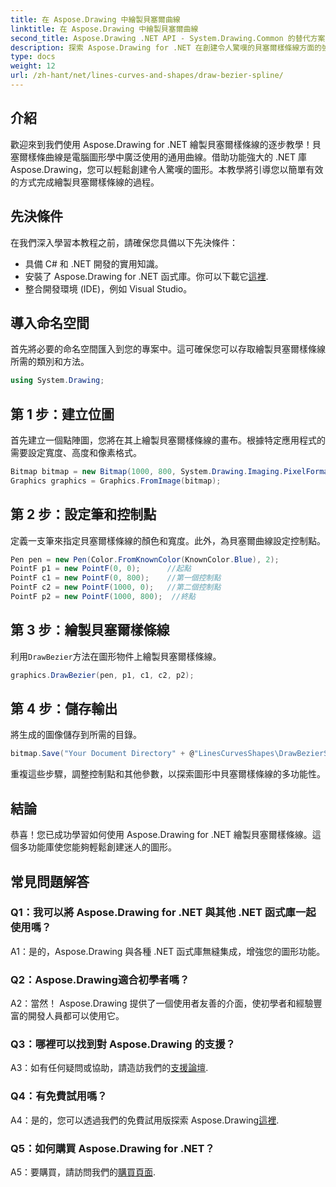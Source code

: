 ```yaml
---
title: 在 Aspose.Drawing 中繪製貝塞爾曲線
linktitle: 在 Aspose.Drawing 中繪製貝塞爾曲線
second_title: Aspose.Drawing .NET API - System.Drawing.Common 的替代方案
description: 探索 Aspose.Drawing for .NET 在創建令人驚嘆的貝塞爾樣條線方面的強大功能。請遵循我們的無縫圖形開發逐步指南。
type: docs
weight: 12
url: /zh-hant/net/lines-curves-and-shapes/draw-bezier-spline/
---
```

## 介紹

歡迎來到我們使用 Aspose.Drawing for .NET 繪製貝塞爾樣條線的逐步教學！貝塞爾樣條曲線是電腦圖形學中廣泛使用的通用曲線。借助功能強大的 .NET 庫 Aspose.Drawing，您可以輕鬆創建令人驚嘆的圖形。本教學將引導您以簡單有效的方式完成繪製貝塞爾樣條線的過程。

## 先決條件

在我們深入學習本教程之前，請確保您具備以下先決條件：

- 具備 C# 和 .NET 開發的實用知識。
- 安裝了 Aspose.Drawing for .NET 函式庫。你可以下載它[這裡](https://releases.aspose.com/drawing/net/).
- 整合開發環境 (IDE)，例如 Visual Studio。

## 導入命名空間

首先將必要的命名空間匯入到您的專案中。這可確保您可以存取繪製貝塞爾樣條線所需的類別和方法。

```csharp
using System.Drawing;
```

## 第 1 步：建立位圖

首先建立一個點陣圖，您將在其上繪製貝塞爾樣條線的畫布。根據特定應用程式的需要設定寬度、高度和像素格式。

```csharp
Bitmap bitmap = new Bitmap(1000, 800, System.Drawing.Imaging.PixelFormat.Format32bppPArgb);
Graphics graphics = Graphics.FromImage(bitmap);
```

## 第 2 步：設定筆和控制點

定義一支筆來指定貝塞爾樣條線的顏色和寬度。此外，為貝塞爾曲線設定控制點。

```csharp
Pen pen = new Pen(Color.FromKnownColor(KnownColor.Blue), 2);
PointF p1 = new PointF(0, 0);      //起點
PointF c1 = new PointF(0, 800);    //第一個控制點
PointF c2 = new PointF(1000, 0);   //第二個控制點
PointF p2 = new PointF(1000, 800);  //終點
```

## 第 3 步：繪製貝塞爾樣條線

利用`DrawBezier`方法在圖形物件上繪製貝塞爾樣條線。

```csharp
graphics.DrawBezier(pen, p1, c1, c2, p2);
```

## 第 4 步：儲存輸出

將生成的圖像儲存到所需的目錄。

```csharp
bitmap.Save("Your Document Directory" + @"LinesCurvesShapes\DrawBezierSpline_out.png");
```

重複這些步驟，調整控制點和其他參數，以探索圖形中貝塞爾樣條線的多功能性。

## 結論

恭喜！您已成功學習如何使用 Aspose.Drawing for .NET 繪製貝塞爾樣條線。這個多功能庫使您能夠輕鬆創建迷人的圖形。

## 常見問題解答

### Q1：我可以將 Aspose.Drawing for .NET 與其他 .NET 函式庫一起使用嗎？

A1：是的，Aspose.Drawing 與各種 .NET 函式庫無縫集成，增強您的圖形功能。

### Q2：Aspose.Drawing適合初學者嗎？

A2：當然！ Aspose.Drawing 提供了一個使用者友善的介面，使初學者和經驗豐富的開發人員都可以使用它。

### Q3：哪裡可以找到對 Aspose.Drawing 的支援？

 A3：如有任何疑問或協助，請造訪我們的[支援論壇](https://forum.aspose.com/c/diagram/17).

### Q4：有免費試用嗎？

A4：是的，您可以透過我們的免費試用版探索 Aspose.Drawing[這裡](https://releases.aspose.com/).

### Q5：如何購買 Aspose.Drawing for .NET？

 A5：要購買，請訪問我們的[購買頁面](https://purchase.aspose.com/buy).
